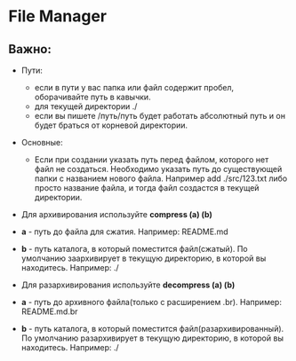 # File Manager


## Важно:
  - Пути:
    - если в пути у вас папка или файл содержит пробел, оборачивайте путь в кавычки.
    - для текущей директории ./
    - если вы пишете /путь/путь будет работать абсолютный путь и он будет браться от корневой директории.
  - Основные:
    - Если при создании указать путь перед файлом, которого нет файл не создаться. Необходимо указать путь до существующей папки с названием нового файла. Например add ./src/123.txt либо просто название файла, и тогда файл создастся в текущей директории.


  - Для архивирования используйте **compress (a) (b)**
   - **a** - путь до файла для сжатия. Например: README.md
   - **b** - путь каталога, в который поместится файл(сжатый). По умолчанию заархивирует в текущую директорию, в которой вы находитесь. Например: ./
  - Для разархивирования используйте **decompress (a) (b)**
   - **a** - путь до архивного файла(только с расширением .br). Например: README.md.br
   - **b** - путь каталога, в который поместится файл(разархивированный). По умолчанию разархивирует в текущую директорию, в которой вы находитесь. Например: ./